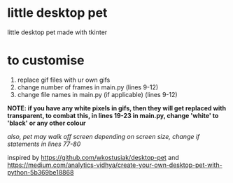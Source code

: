 # little desktop pet
little desktop pet made with tkinter

# to customise
1. replace gif files with ur own gifs 
2. change number of frames in main.py (lines 9-12)
3. change file names in main.py (if applicable) (lines 9-12)

**NOTE: if you have any white pixels in gifs, then they will get replaced with transparent, to combat this, in lines 19-23 in main.py, change 'white' to 'black' or any other colour**

*also, pet may walk off screen depending on screen size, change if statements in lines 77-80*

inspired by
https://github.com/wkostusiak/desktop-pet
and
https://medium.com/analytics-vidhya/create-your-own-desktop-pet-with-python-5b369be18868